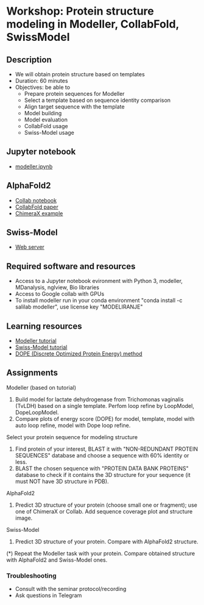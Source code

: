 # Workshop: Protein structure modeling in Modeller, CollabFold, SwissModel

## Description
- We will obtain protein structure based on templates
- Duration: 60 minutes
- Objectives: be able to 
    - Prepare protein sequences for Modeller
    - Select a template based on sequence identity comparison
    - Align target sequence with the template
    - Model building
    - Model evaluation
    - CollabFold usage
    - Swiss-Model usage

## Jupyter notebook
- [modeller.ipynb](modeller.ipynb)

## AlphaFold2  
- [Collab notebook](https://colab.research.google.com/github/deepmind/alphafold/blob/main/notebooks/AlphaFold.ipynb)
- [CollabFold paper](https://www.biorxiv.org/content/10.1101/2021.08.15.456425v2)
- [ChimeraX example](https://www.youtube.com/watch?v=le7NatFo8vI&ab_channel=UCSFChimeraX)

## Swiss-Model  
- [Web server](https://swissmodel.expasy.org/)

## Required software and resources
- Access to a Jupyter notebook evironment with Python 3, modeller, MDanalysis, nglview, Bio libraries 
- Access to Google collab with GPUs
- To install modeller run in your conda environment "conda install -c salilab modeller", use license key "MODELIRANJE"

## Learning resources
- [Modeller tutorial](https://salilab.org/modeller/tutorial/)
- [Swiss-Model tutorial](https://swissmodel.expasy.org/docs/examples)
- [DOPE (Discrete Optimized Protein Energy) method](https://www.ncbi.nlm.nih.gov/pmc/articles/PMC2242414/pdf/2507.pdf)

## Assignments
Modeller (based on tutorial)
1. Build model for lactate dehydrogenase from Trichomonas vaginalis (TvLDH) based on a single template. Perfom loop refine by LoopModel, DopeLoopModel. 
2. Compare plots of energy score (DOPE) for model, template, model with auto loop refine, model with Dope loop refine.

Select your protein sequence for modeling structure
1. Find protein of your interest, BLAST it with "NON-REDUNDANT PROTEIN SEQUENCES" database and choose a sequence with 60% identity or less.
2. BLAST the chosen sequence with "PROTEIN DATA BANK PROTEINS" database to check if it contains the 3D structure for your sequence (it must NOT have 3D structure in PDB).

AlphaFold2 
1. Predict 3D structure of your protein (choose small one or fragment); use one of ChimeraX or Collab. Add sequence coverage plot and structure image.  

Swiss-Model
1. Predict 3D structure of your protein. Compare with AlphaFold2 structure.

(*) Repeat the Modeller task with your protein. Compare obtained structure with AlphaFold2 and Swiss-Model ones.

### Troubleshooting
- Consult with the seminar protocol/recording
- Ask questions in Telegram
